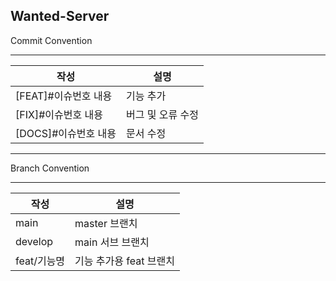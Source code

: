 ## Wanted-Server


Commit Convention

---

| 작성 | 설명 |
| --- | --- |
| [FEAT]#이슈번호 내용 | 기능 추가 |
| [FIX]#이슈번호 내용 | 버그 및 오류 수정 |
| [DOCS]#이슈번호 내용 | 문서 수정 |

---

Branch Convention

---
| 작성 | 설명 |
| --- | --- |
| main | master 브랜치 |
| develop | main 서브 브랜치 |
| feat/기능명 | 기능 추가용 feat 브랜치 |
